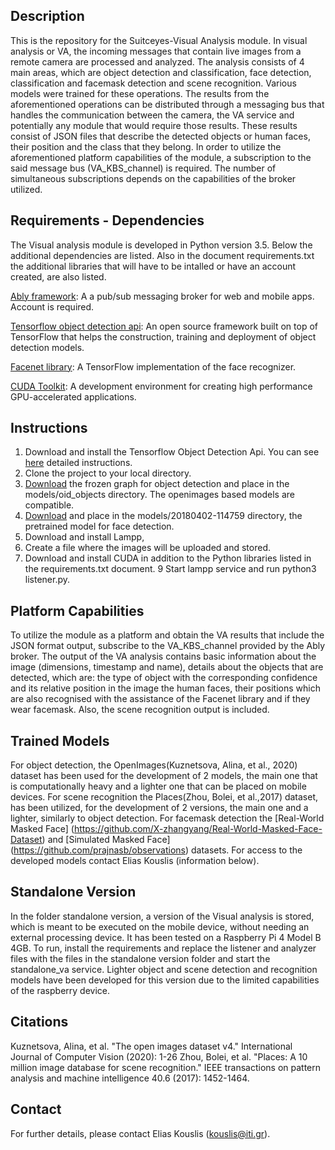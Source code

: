 ## Description

This is the repository for the Suitceyes-Visual Analysis module. In visual analysis or VA, the incoming messages that contain live images from a remote camera are processed and analyzed. The analysis consists of 4 main areas, which are object detection and classification, face detection, classification and facemask detection and scene recognition. Various models were trained for these operations. The results from the aforementioned operations can be distributed through a messaging bus that handles the communication between the camera, the VA service and potentially any module that would require those results. These results consist of JSON files that describe the detected objects or human faces, their position and the class that they belong. In order to utilize the aforementioned platform capabilities of the module, a subscription to the said message bus (VA_KBS_channel) is required. The number of simultaneous subscriptions depends on the capabilities of the broker utilized.
## Requirements - Dependencies

The Visual analysis module is developed in Python version 3.5. Below the additional dependencies are listed. Also in the document requirements.txt the additional libraries that will have to be intalled or have an account created, are also listed.

[Ably framework](https://ably.com/ ): A a pub/sub messaging broker for web and mobile apps. Account is required.

[Tensorflow object detection api](https://github.com/tensorflow/models/tree/master/research/object_detection): An open source framework built on top of TensorFlow that helps the construction, training and deployment of object detection models.

[Facenet library](https://github.com/davidsandberg/facenet): A TensorFlow implementation of the face recognizer.

[CUDA Toolkit](https://developer.nvidia.com/cuda-toolkit ): Α development environment for creating high performance GPU-accelerated applications.


## Instructions

1. Download and install the Tensorflow Object Detection Api. You can see [here](https://github.com/tensorflow/models/blob/master/research/object_detection/g3doc/installation.md ) detailed instructions.
2. Clone the project to your local directory.
3. [Download](https://github.com/tensorflow/models/blob/master/research/object_detection/g3doc/tf1_detection_zoo.md )  the frozen graph for object detection and place in the models/oid_objects directory. The openimages based models are compatible. 
4. [Download](https://drive.google.com/file/d/1EXPBSXwTaqrSC0OhUdXNmKSh9qJUQ55-/view) and place in the models/20180402-114759 directory, the pretrained model for face detection.
5. Download and install Lampp,
6. Create a file where the images will be uploaded and stored.
8. Download and install CUDA in addition to the Python libraries listed in the requirements.txt document.
9 Start lampp service and run python3 listener.py.

## Platform Capabilities

To utilize the module as a platform and obtain the VA results that include the JSON format output, subscribe to the VA_KBS_channel provided by the Ably broker. The output of the VA analysis contains basic information about the image (dimensions, timestamp and name), details about the objects that are detected, which are: the type of object with the corresponding confidence and its relative position in the image  the human faces, their positions which are also recognised with the assistance of the Facenet library and if they wear facemask. Also, the scene recognition output is included.

## Trained Models
For object detection, the OpenImages(Kuznetsova, Alina, et al., 2020) dataset has been used for the development of 2 models, the main one that is computationally heavy and a lighter one that can be placed on mobile devices. For scene recognition the Places(Zhou, Bolei, et al.,2017) dataset, has been utilized, for the development of 2 versions, the main one and a lighter, similarly to object detection. For facemask detection the [Real-World Masked Face] (https://github.com/X-zhangyang/Real-World-Masked-Face-Dataset) and [Simulated Masked Face] (https://github.com/prajnasb/observations) datasets. For access to the developed models contact Elias Kouslis (information below).

## Standalone Version
In the folder standalone version, a version of the Visual analysis is stored, which is meant to be executed on the mobile device, without needing an external processing device. It has been tested on a Raspberry Pi 4 Model B 4GB. To run, install the requirements and replace the listener and analyzer files with the files in the standalone version folder and start the standalone_va service. Lighter object and scene detection and recognition models have been developed for this version due to the limited capabilities of the raspberry device.

## Citations
Kuznetsova, Alina, et al. "The open images dataset v4." International Journal of Computer Vision (2020): 1-26
Zhou, Bolei, et al. "Places: A 10 million image database for scene recognition." IEEE transactions on pattern analysis and machine intelligence 40.6 (2017): 1452-1464.
## Contact 

For further details, please contact Elias Kouslis (kouslis@iti.gr).

